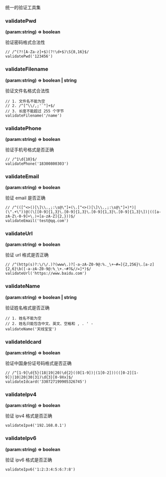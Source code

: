 统一的验证工具集

### validatePwd

**(param:string) => boolean**

验证密码格式合法性

```tsx repl=true
// /^(?![A-Za-z]+$)(?!\d+$)\S{8,16}$/
validatePwd('123456')
```

### validateFilename

**(param:string) => boolean | string**

验证文件名格式合法性

```tsx
// 1. 文件名不能为空
// 2. /^[^\\/,;'`"]+$/
// 3. 长度不能超过 255 个字节
validateFilename('/name')
```

### validatePhone

**(param:string) => boolean**

验证手机号格式是否正确

```tsx
// /^1\d{10}$/
validatePhone('18300800303')
```

### validateEmail

**(param:string) => boolean**

验证 email 是否正确

```tsx repl=true
// /^(([^<>()[\]\\.,;:\s@\"]+(\.[^<>()[\]\\.,;:\s@\"]+)*)|(\".+\"))@((\[[0-9]{1,3}\.[0-9]{1,3}\.[0-9]{1,3}\.[0-9]{1,3}\])|(([a-zA-Z\-0-9]+\.)+[a-zA-Z]{2,}))$/
validateEmail('test@qq.com')
```

### validateUrl

**(param:string) => boolean**

验证 url 格式是否正确

```tsx
// /^(http(s)?:\/\/.)?(www\.)?[-a-zA-Z0-9@:%._\+~#=]{2,256}\.[a-z]{2,6}\b([-a-zA-Z0-9@:%_\+.~#?&//=]*)$/
validateUrl('https://www.baidu.com')
```

### validateName

**(param:string) => boolean | string**

验证姓名格式是否正确

```tsx
// 1. 姓名不能为空
// 2. 姓名只能包含中文、英文、空格和 , . ' -
validateName('天线宝宝')
```

### validateIdcard

**(param:string) => boolean**

验证中国身份证号码格式是否正确

```tsx
// /^[1-9]\d{5}(18|19|20)\d{2}((0[1-9])|(1[0-2]))(([0-2][1-9])|10|20|30|31)\d{3}[0-9Xx]$/
validateIdcard('330727199905326745')
```

### validateIpv4

**(param:string) => boolean**

验证 ipv4 格式是否正确

```tsx
validateIpv4('192.168.0.1')
```

### validateIpv6

**(param:string) => boolean**

验证 ipv6 格式是否正确

```tsx
validateIpv6('1:2:3:4:5:6:7:8')
```
